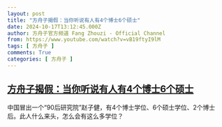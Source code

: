 ```yaml
---
layout: post
title: "方舟子揭假：当你听说有人有4个博士6个硕士"
date: 2024-10-17T13:12:45.000Z
author: 方舟子官方频道 Fang Zhouzi - Official Channel
from: https://www.youtube.com/watch?v=vB19ftyI9lM
tags: [ 方舟子 ]
comments: True
categories: [ 方舟子 ]
---
```

<!--1729170765000-->
[方舟子揭假：当你听说有人有4个博士6个硕士](https://www.youtube.com/watch?v=vB19ftyI9lM)
------

<div>
中国冒出一个“90后研究院”赵子健，有4个博士学位、6个硕士学位、2个博士后。此人什么来头，怎么会有这么多学位？
</div>

